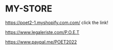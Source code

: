 # MY-STORE
https://poet2-1.myshopify.com.com/  click the link! 


https://www.legaleriste.com/P.O.E.T

https://www.paypal.me/POET2022
